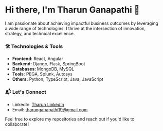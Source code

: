 # Hi there, I'm Tharun Ganapathi 👋

I am passionate about achieving impactful business outcomes by leveraging a wide range of technologies.
I thrive at the intersection of innovation, strategy, and technical excellence.

### 🛠 Technologies & Tools
- **Frontend:** React, Angular
- **Backend:** Django, Flask, SpringBoot
- **Databases:** MongoDB, MySQL
- **Tools:** PEGA, Splunk, Autosys
- **Others:** Python, TypeScript, Java, JavaScript


### 📬 Let's Connect
- LinkedIn: [Tharun LinkedIn](https://in.linkedin.com/in/tharun-ganapathi)
- Email: tharunganapathi19@gmail.com

Feel free to explore my repositories and reach out if you'd like to collaborate!
